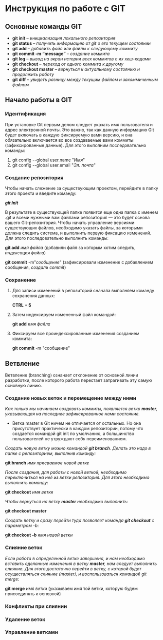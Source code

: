 # Инструкция по работе c GIT

## Основные команды GIT

* **git init** – _инициализация локального репозитория_
* **git status** – _получить информацию от git о его текущем состоянии_
* **git add** – _добавить файл или файлы к следующему коммиту_
* **git commit -m “message”** – _создание коммита_
* __git log__ – *вывод на экран истории всех коммитов с их хеш-кодами*
* __git checkout__ – *переход от одного коммита к другому*
* __git checkout master__ – *вернуться к актуальному состоянию и продолжить работу*
* __git diff__ – *увидеть разницу между текущим файлом и закоммиченным файлом*

## Начало работы в GIT

### Идентификация
При установке Git первым делом следует указать имя пользователя и адрес электронной почты. Это важно, так как данную информацию Git будет включать в каждую фиксируемую вами версию, и она обязательно включается во все создаваемые вами коммиты (зафиксированные данные). Для этого выполним последовательно команды:
1. git config --global user.name "*Имя*"
2. git config --global user.email "*Эл. почта*"

### Создание репозитория
Чтобы начать слежение за существующим проектом, перейдите в папку этого проекта и введите команду: 

***git init***

В результате в существующей папке появится еще одна папка с именем .git и всеми нужными вам файлами репозитория — это будет основа вашего Git-репозитория. Чтобы начать управление версиями существующих файлов, необходимо указать файлы, за которыми должна следить система, и выполнить первую фиксацию изменений. Для этого последовательно выполнить команды:

**git add** _имя файла_ (добавили файл за которым хотим следить, *индексация файла*)

**git commit** -m"_сообщение_" (зафиксировали изменение с добавлением сообщения, *создали commit*)

### Сохранение 

1. Для записи изменений в репозиторий сначала выполняем команду сохранения данных:

    **CTRL + S**

2. Затем индексируем измененный файл командой:

    **git add** _имя файла_

3.  Фиксируем все проиндексированные изменения созданием коммита:

    **git commit** -m "сообщение"

## Ветвление
Ветвление (branching) означает отклонение от основной линии разработки, после которого работа перестает затрагивать эту самую основную линию.
### Создание новых веток и перемещение между ними

*Как только мы начинаем создавать коммиты, появляется ветка **master**, указывающая на последнее зафиксированное нами состояние.*  
* Ветка master в Git ничем не отличается от остальных. Но она присутствует практически в каждом репозитории, потому что создается командой git init по умолчанию, а большинство пользователей не утруждают себя переименованием.

*Создать новую ветку можно командой **git branch**.
Делать это надо в папке с репозиторием, выполнив команду:*

**git branch** _имя присваемое новой ветке_

*После создания, для работы с новой веткой, необходимо переключиться на неё из ветки репозитория. Для этого необходимо выполнить команду*:

**git checkout** _имя ветки_

*Чтобы вернуться на ветку **master** необходимо выполнить:*

**git checkout master**

*Создать ветку и сразу перейти туда позволяет 
команда **git checkout** с параметром -b*:

**git checkout -b** _имя новой ветки_

### Слияние веток
*Если работа в определенной ветке завершена, и нам необходимо вставить сделанные изменения в ветку **master**, нам следует выполнить слияние. Для этого достаточно перейти в ветку, с которой будет осуществляться слияние (master), и воспользоваться командой git merge*:

**git merge** _имя ветки_ (указываем имя той ветки, которую будем присоединять к основной)

### Конфликты при слиянии

### Удаление веток

### Управление ветками